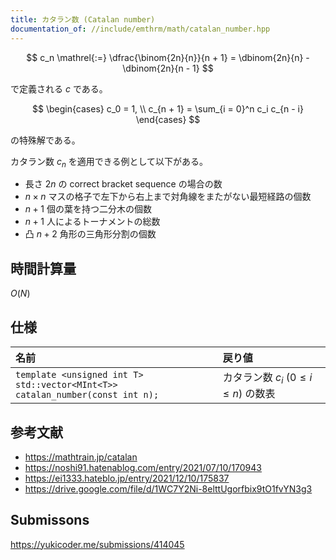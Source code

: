 ```yaml
---
title: カタラン数 (Catalan number)
documentation_of: //include/emthrm/math/catalan_number.hpp
---
```


$$
  c_n \mathrel{:=} \dfrac{\binom{2n}{n}}{n + 1} = \dbinom{2n}{n} - \dbinom{2n}{n - 1}
$$

で定義される $c$ である。

$$
  \begin{cases}
    c_0 = 1, \\
    c_{n + 1} = \sum_{i = 0}^n c_i c_{n - i}
  \end{cases}
$$

の特殊解である。

カタラン数 $c_n$ を適用できる例として以下がある。
- 長さ $2n$ の correct bracket sequence の場合の数
- $n \times n$ マスの格子で左下から右上まで対角線をまたがない最短経路の個数
- $n + 1$ 個の葉を持つ二分木の個数
- $n + 1$ 人によるトーナメントの総数
- 凸 $n + 2$ 角形の三角形分割の個数


## 時間計算量

$O(N)$


## 仕様

|名前|戻り値|
|:--|:--|
|`template <unsigned int T>`<br>`std::vector<MInt<T>> catalan_number(const int n);`|カタラン数 $c_i$ ($0 \leq i \leq n$) の数表|


## 参考文献

- https://mathtrain.jp/catalan
- https://noshi91.hatenablog.com/entry/2021/07/10/170943
- https://ei1333.hateblo.jp/entry/2021/12/10/175837
- https://drive.google.com/file/d/1WC7Y2Ni-8elttUgorfbix9tO1fvYN3g3


## Submissons

https://yukicoder.me/submissions/414045

